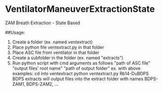 # VentilatorManeuverExtractionState
ZAM Breath Extraction - State Based

##Usage:
1. Create a folder (ex. named ventextract)
2. Place python file ventextract.py in that folder
3. Place ASC file from ventilator in that folder
4. Create a subfolder in the folder (ex. named "extracts")
5. Run python script with cmd arguments as follows "path of ASC file" "output files' root name" "path of output folder"
ex. with above examples:
cd into ventextract
python ventextract.py Rb14-DuBDPS BDPS extracts 
will output files into the extract folder with names BDPS-ZAM1, BDPS-ZAM2, ...

